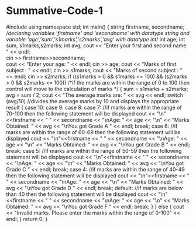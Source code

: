 # Summative-Code-1
#include<iostream>
using namespace std;
int main()
{
	string firstname, secondname;    /*declaring variables 'firstname' and 'secondname' with datatype string and 
	                           variable 'age','sum','s1marks','s2marks','avg' with datatype int*/
	int age;
	int sum, s1marks,s2marks;
	int avg;
	cout << "Enter your first and second name: " << endl;     
	cin >> firstname>>secondname;           
	cout << "Enter your age: " << endl;
	cin >> age;
	cout << "Marks of first subject : " << endl;
	cin >> s1marks;
	cout << "Marks of second subject : " << endl;
	cin >> s2marks;
	if ((s1marks > 0 && s1marks <= 100) && (s2marks > 0 && s2marks <= 100))   /*if the marks are within the range of 0 to 100 then control will move to the calculation
		                                                                       of marks */
	{
		sum = s1marks + s2marks;    
		avg = sum / 2;
		cout << "The average marks are: " << avg << endl;
		switch (avg/10)     //divides the average marks by 10 and displays the appropriate result
		{
		case 10:
		case 9:
		case 8:
		case 7:            //if marks are within the range of 70-100 then the following statement will be displayed
			cout << "\n"<<firstname << " " << secondname << "\nAge: " << age << "\n" << "Marks Obtained: " << avg << "\nYou got Grade A " << endl;
			break;
		case 6:            //if marks are within the range of 60-69 then the following statement will be displayed
			cout << "\n"<<firstname << " " << secondname << "\nAge: " << age << "\n" << "Marks Obtained: " << avg << "\nYou got Grade B " << endl;
			break;
		case 5:           //if marks are within the range of 50-59 then the following statement will be displayed
			cout << "\n"<<firstname << " " << secondname << "\nAge: " << age << "\n" << "Marks Obtained: " << avg << "\nYou got Grade C " << endl;
			break;
		case 4:           //if marks are within the range of 40-49 then the following statement will be displayed
			cout << "\n"<<firstname << " " << secondname << "\nAge: " << age << "\n" << "Marks Obtained: " << avg << "\nYou got Grade D " << endl;
			break;
		default:          //if marks are below than 40 then the following statement will be displayed
			cout << "\n"<<firstname << " " << secondname << "\nAge: " << age << "\n" << "Marks Obtained: " << avg << "\nYou got Grade F " << endl;
			break;
		}
	}
	else
	{
		cout << "Invalid marks. Please enter the marks within the range of 0-100" << endl;
	}
	return 0;
}

